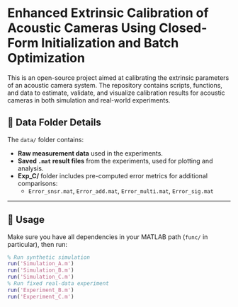 # Enhanced Extrinsic Calibration of Acoustic Cameras Using Closed-Form Initialization and Batch Optimization
This is an open-source project aimed at calibrating the extrinsic parameters of an acoustic camera system. The repository contains scripts, functions, and data to estimate, validate, and visualize calibration results for acoustic cameras in both simulation and real-world experiments.

## 📁 Data Folder Details

The `data/` folder contains:
- **Raw measurement data** used in the experiments.
- **Saved `.mat` result files** from the experiments, used for plotting and analysis.
- **Exp_C/** folder includes pre-computed error metrics for additional comparisons:
  - `Error_snsr.mat`, `Error_add.mat`, `Error_multi.mat`, `Error_sig.mat`

---

## 🚀 Usage

Make sure you have all dependencies in your MATLAB path (`func/` in particular), then run:

```matlab
% Run synthetic simulation
run('Simulation_A.m')
run('Simulation_B.m')
run('Simulation_C.m')
% Run fixed real-data experiment
run('Experiment_B.m')
run('Experiment_C.m')
```

